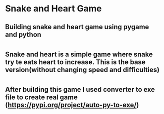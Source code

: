 # Snake and Heart Game

## Building snake and heart game using pygame and python
#
## Snake and heart is a simple game where snake try te eats heart to increase. This is the base version(without changing speed and difficulties)
#
## After building this game I used converter to exe file to create real game (https://pypi.org/project/auto-py-to-exe/)